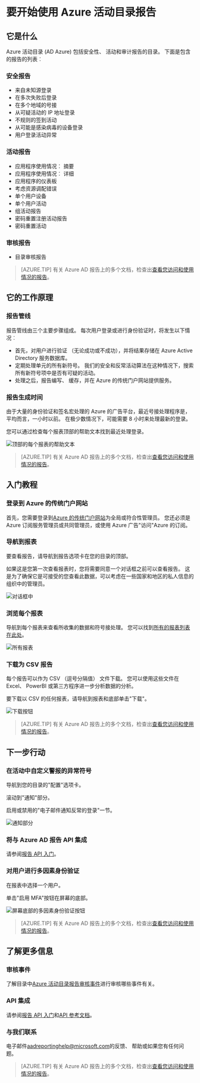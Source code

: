 <properties
   pageTitle="Azure 的活动目录报告︰ 入门 |Microsoft Azure"
   description="列出在 Azure Active Directory 报告中各种可用的报告"
   services="active-directory"
   documentationCenter=""
   authors="dhanyahk"
   manager="femila"
   editor=""/>

<tags
   ms.service="active-directory"
   ms.devlang="na"
   ms.topic="get-started-article"
   ms.tgt_pltfrm="na"
   ms.workload="identity"
   ms.date="03/07/2016"
   ms.author="dhanyahk"/>

# <a name="getting-started-with-azure-active-directory-reporting"></a>要开始使用 Azure 活动目录报告

## <a name="what-it-is"></a>它是什么

Azure 活动目录 (AD Azure) 包括安全性、 活动和审计报告的目录。 下面是包含的报告的列表︰

### <a name="security-reports"></a>安全报告

- 来自未知源登录
- 在多次失败后登录
- 在多个地域的号接
- 从可疑活动的 IP 地址登录
- 不规则的签到活动
- 从可能是感染病毒的设备登录
- 用户登录活动异常

### <a name="activity-reports"></a>活动报告

- 应用程序使用情况︰ 摘要
- 应用程序使用情况︰ 详细
- 应用程序的仪表板
- 考虑资源调配错误
- 单个用户设备
- 单个用户活动
- 组活动报告
- 密码重置注册活动报告
- 密码重置活动

### <a name="audit-reports"></a>审核报告

- 目录审核报告

> [AZURE.TIP] 有关 Azure AD 报告上的多个文档，检查出[查看您访问和使用情况的报告](active-directory-view-access-usage-reports.md)。



## <a name="how-it-works"></a>它的工作原理


### <a name="reporting-pipeline"></a>报告管线

报告管线由三个主要步骤组成。 每次用户登录或进行身份验证时，将发生以下情况︰

- 首先，对用户进行验证 （无论成功或不成功），并将结果存储在 Azure Active Directory 服务数据库。
- 定期处理单元的所有新符号。 我们的安全和反常活动算法在这种情况下，搜索所有新符号项中是否有可疑的活动。
- 处理之后，报告编写、 缓存，并在 Azure 的传统门户网站提供服务。

### <a name="report-generation-times"></a>报告生成时间

由于大量的身份验证和签名宏处理的 Azure 的广告平台，最近号接处理程序是，平均而言，一小时以前。 在极少数情况下，可能需要 8 小时来处理最新的登录。

您可以通过检查每个报表顶部的帮助文本找到最近处理登录。

![顶部的每个报表的帮助文本](./media/active-directory-reporting-getting-started/reportingWatermark.PNG)

> [AZURE.TIP] 有关 Azure AD 报告上的多个文档，检查出[查看您访问和使用情况的报告](active-directory-view-access-usage-reports.md)。



## <a name="getting-started"></a>入门教程


### <a name="sign-into-the-azure-classic-portal"></a>登录到 Azure 的传统门户网站

首先，您需要登录到[Azure 的传统门户网站](https://manage.windowsazure.com)为全局或符合性管理员。 您还必须是 Azure 订阅服务管理员或共同管理员，或使用 Azure 广告"访问"Azure 的订阅。

### <a name="navigate-to-reports"></a>导航到报表

要查看报告，请导航到报告选项卡在您的目录的顶部。

如果这是您第一次查看报表时，您将需要同意一个对话框之前可以查看报告。 这是为了确保它是可接受的您查看此数据，可以考虑在一些国家和地区的私人信息的组织中的管理员。

![对话框中](./media/active-directory-reporting-getting-started/dialogBox.png)

### <a name="explore-each-report"></a>浏览每个报表

导航到每个报表来查看所收集的数据和符号接处理。 您可以找到[所有的报表列表在此处](active-directory-reporting-guide.md)。

![所有报表](./media/active-directory-reporting-getting-started/reportsMain.png)

### <a name="download-the-reports-as-csv"></a>下载为 CSV 报告

每个报告可以作为 CSV （逗号分隔值） 文件下载。 您可以使用这些文件在 Excel、 PowerBI 或第三方程序进一步分析数据的分析。

要下载以 CSV 的任何报表，请导航到报表和底部单击"下载"。

![下载按钮](./media/active-directory-reporting-getting-started/downloadButton.png)

> [AZURE.TIP] 有关 Azure AD 报告上的多个文档，检查出[查看您访问和使用情况的报告](active-directory-view-access-usage-reports.md)。





## <a name="next-steps"></a>下一步行动

### <a name="customize-alerts-for-anomalous-sign-in-activity"></a>在活动中自定义警报的异常符号

导航到您的目录的"配置"选项卡。

滚动到"通知"部分。

启用或禁用的"电子邮件通知反常的登录"一节。

![通知部分](./media/active-directory-reporting-getting-started/notificationsSection.png)

### <a name="integrate-with-the-azure-ad-reporting-api"></a>将与 Azure AD 报告 API 集成

请参阅[报告 API 入门](active-directory-reporting-api-getting-started.md)。

### <a name="engage-multi-factor-authentication-on-users"></a>对用户进行多因素身份验证

在报表中选择一个用户。

单击"启用 MFA"按钮在屏幕的底部。

![屏幕底部的多因素身份验证按钮](./media/active-directory-reporting-getting-started/mfaButton.png)

> [AZURE.TIP] 有关 Azure AD 报告上的多个文档，检查出[查看您访问和使用情况的报告](active-directory-view-access-usage-reports.md)。




## <a name="learn-more"></a>了解更多信息


### <a name="audit-events"></a>审核事件

了解目录中[Azure 活动目录报告审核事件](active-directory-reporting-audit-events.md)进行审核哪些事件有关。

### <a name="api-integration"></a>API 集成

请参阅[报告 API 入门](active-directory-reporting-api-getting-started.md)和[API 参考文档](https://msdn.microsoft.com/library/azure/mt126081.aspx)。

### <a name="get-in-touch"></a>与我们联系

电子邮件[aadreportinghelp@microsoft.com](mailto:aadreportinghelp@microsoft.com)的反馈、 帮助或如果您有任何问题。

> [AZURE.TIP] 有关 Azure AD 报告上的多个文档，检查出[查看您访问和使用情况的报告](active-directory-view-access-usage-reports.md)。
